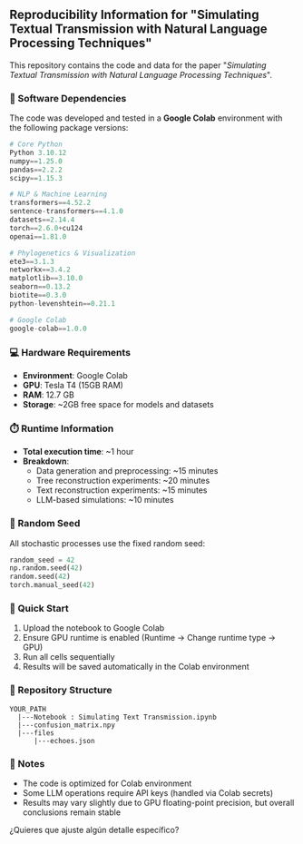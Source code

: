 ## Reproducibility Information for "Simulating Textual Transmission with Natural Language Processing Techniques"

This repository contains the code and data for the paper "*Simulating Textual Transmission with Natural Language Processing Techniques*".

### 🔧 Software Dependencies

The code was developed and tested in a **Google Colab** environment with the following package versions:

```python
# Core Python
Python 3.10.12
numpy==1.25.0
pandas==2.2.2
scipy==1.15.3

# NLP & Machine Learning
transformers==4.52.2
sentence-transformers==4.1.0
datasets==2.14.4
torch==2.6.0+cu124
openai==1.81.0

# Phylogenetics & Visualization
ete3==3.1.3
networkx==3.4.2
matplotlib==3.10.0
seaborn==0.13.2
biotite==0.3.0
python-levenshtein==0.21.1

# Google Colab
google-colab==1.0.0
```

### 💻 Hardware Requirements

- **Environment**: Google Colab
- **GPU**: Tesla T4 (15GB RAM)
- **RAM**: 12.7 GB
- **Storage**: ~2GB free space for models and datasets

### ⏱️ Runtime Information

- **Total execution time**: ~1 hour
- **Breakdown**:
  - Data generation and preprocessing: ~15 minutes
  - Tree reconstruction experiments: ~20 minutes  
  - Text reconstruction experiments: ~15 minutes
  - LLM-based simulations: ~10 minutes

### 🎲 Random Seed

All stochastic processes use the fixed random seed:
```python
random_seed = 42
np.random.seed(42)
random.seed(42)
torch.manual_seed(42)
```

### 🚀 Quick Start

1. Upload the notebook to Google Colab
2. Ensure GPU runtime is enabled (Runtime → Change runtime type → GPU)
3. Run all cells sequentially
4. Results will be saved automatically in the Colab environment

### 📁 Repository Structure

```
YOUR_PATH
  |---Notebook : Simulating Text Transmission.ipynb
  |---confusion_matrix.npy
  |---files
      |---echoes.json
```

### 📝 Notes

- The code is optimized for Colab environment
- Some LLM operations require API keys (handled via Colab secrets)
- Results may vary slightly due to GPU floating-point precision, but overall conclusions remain stable

¿Quieres que ajuste algún detalle específico?
